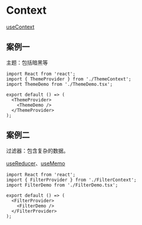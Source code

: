 # Context

[useContext](https://reactjs.org/docs/hooks-reference.html#usecontext)

## 案例一

主题：包括暗黑等

```tsx
import React from 'react';
import { ThemeProvider } from './ThemeContext';
import ThemeDemo from './ThemeDemo.tsx';

export default () => (
  <ThemeProvider>
    <ThemeDemo />
  </ThemeProvider>
);
```

## 案例二

过滤器：包含复杂的数据。

[useReducer](https://reactjs.org/docs/hooks-reference.html#usereducer)、[useMemo](https://reactjs.org/docs/hooks-reference.html#usememo)

```tsx
import React from 'react';
import { FilterProvider } from './FilterContext';
import FilterDemo from './FilterDemo.tsx';

export default () => (
  <FilterProvider>
    <FilterDemo />
  </FilterProvider>
);
```
